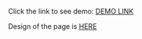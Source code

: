 Click the link to see demo: <a href="https://romanfedusevych.github.io/TestTask-1/">DEMO LINK</a>

Design of the page is <a href="https://www.figma.com/file/bBNIGEXVZ2w8rNoDG37toU/test-frontend-002-wwwest.solutions?node-id=1%3A212">HERE</a>
